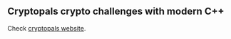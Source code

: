 ## Cryptopals crypto challenges with modern C++

Check [cryptopals website](https://cryptopals.com/).
